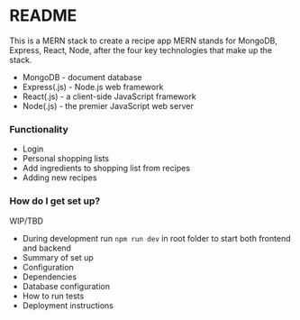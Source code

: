 # README

This is a MERN stack to create a recipe app
MERN stands for MongoDB, Express, React, Node, after the four key technologies that make up the stack.

-   MongoDB - document database
-   Express(.js) - Node.js web framework
-   React(.js) - a client-side JavaScript framework
-   Node(.js) - the premier JavaScript web server

### Functionality

-   Login
-   Personal shopping lists
-   Add ingredients to shopping list from recipes
-   Adding new recipes

### How do I get set up?

WIP/TBD

-   During development run `npm run dev` in root folder to start both frontend and backend
-   Summary of set up
-   Configuration
-   Dependencies
-   Database configuration
-   How to run tests
-   Deployment instructions
